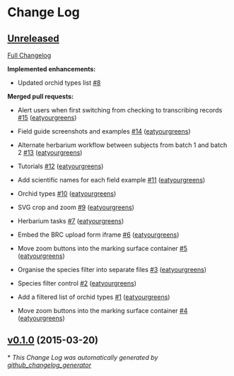 # Change Log

## [Unreleased](https://github.com/zooniverse/Orchids/tree/HEAD)

[Full Changelog](https://github.com/zooniverse/Orchids/compare/v0.1.0...HEAD)

**Implemented enhancements:**

- Updated orchid types list [\#8](https://github.com/zooniverse/Orchids/issues/8)

**Merged pull requests:**

- Alert users when first switching from checking to transcribing records [\#15](https://github.com/zooniverse/Orchids/pull/15) ([eatyourgreens](https://github.com/eatyourgreens))

- Field guide screenshots and examples [\#14](https://github.com/zooniverse/Orchids/pull/14) ([eatyourgreens](https://github.com/eatyourgreens))

- Alternate herbarium workflow between subjects from batch 1 and batch 2 [\#13](https://github.com/zooniverse/Orchids/pull/13) ([eatyourgreens](https://github.com/eatyourgreens))

- Tutorials [\#12](https://github.com/zooniverse/Orchids/pull/12) ([eatyourgreens](https://github.com/eatyourgreens))

- Add scientific names for each field example [\#11](https://github.com/zooniverse/Orchids/pull/11) ([eatyourgreens](https://github.com/eatyourgreens))

- Orchid types [\#10](https://github.com/zooniverse/Orchids/pull/10) ([eatyourgreens](https://github.com/eatyourgreens))

- SVG crop and zoom [\#9](https://github.com/zooniverse/Orchids/pull/9) ([eatyourgreens](https://github.com/eatyourgreens))

- Herbarium tasks [\#7](https://github.com/zooniverse/Orchids/pull/7) ([eatyourgreens](https://github.com/eatyourgreens))

- Embed the BRC upload form iframe [\#6](https://github.com/zooniverse/Orchids/pull/6) ([eatyourgreens](https://github.com/eatyourgreens))

- Move zoom buttons into the marking surface container [\#5](https://github.com/zooniverse/Orchids/pull/5) ([eatyourgreens](https://github.com/eatyourgreens))

- Organise the species filter into separate files [\#3](https://github.com/zooniverse/Orchids/pull/3) ([eatyourgreens](https://github.com/eatyourgreens))

- Species filter control [\#2](https://github.com/zooniverse/Orchids/pull/2) ([eatyourgreens](https://github.com/eatyourgreens))

- Add a filtered list of orchid types [\#1](https://github.com/zooniverse/Orchids/pull/1) ([eatyourgreens](https://github.com/eatyourgreens))

- Move zoom buttons into the marking surface container [\#4](https://github.com/zooniverse/Orchids/pull/4) ([eatyourgreens](https://github.com/eatyourgreens))

## [v0.1.0](https://github.com/zooniverse/Orchids/tree/v0.1.0) (2015-03-20)



\* *This Change Log was automatically generated by [github_changelog_generator](https://github.com/skywinder/Github-Changelog-Generator)*
